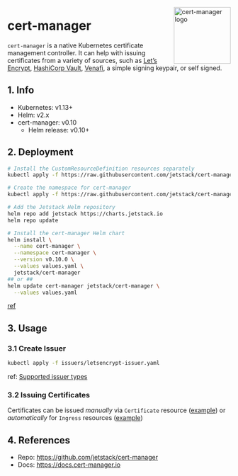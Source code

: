 <img src="https://github.com/jetstack/cert-manager/raw/master/logo/logo.svg?sanitize=true"
    alt="cert-manager logo"
    align="right" height="128"/>

cert-manager
============
`cert-manager` is a native Kubernetes certificate management controller. It can help with issuing certificates from a variety of sources, such as [Let’s Encrypt](https://letsencrypt.org/), [HashiCorp Vault](https://vaultproject.io/), [Venafi](https://venafi.com/), a simple signing keypair, or self signed.

## 1. Info
* Kubernetes: v1.13+
* Helm: v2.x
* cert-manager: v0.10
  + Helm release: v0.10+

## 2. Deployment
```bash
# Install the CustomResourceDefinition resources separately
kubectl apply -f https://raw.githubusercontent.com/jetstack/cert-manager/release-0.10/deploy/manifests/00-crds.yaml

# Create the namespace for cert-manager
kubectl apply -f https://raw.githubusercontent.com/jetstack/cert-manager/release-0.10/deploy/manifests/01-namespace.yaml

# Add the Jetstack Helm repository
helm repo add jetstack https://charts.jetstack.io
helm repo update

# Install the cert-manager Helm chart
helm install \
  --name cert-manager \
  --namespace cert-manager \
  --version v0.10.0 \
  --values values.yaml \
  jetstack/cert-manager
## or ##
helm update cert-manager jetstack/cert-manager \
  --values values.yaml
```

[ref](https://docs.cert-manager.io/en/latest/getting-started/install/kubernetes.html#steps)

## 3. Usage
### 3.1 Create Issuer
```bash
kubectl apply -f issuers/letsencrypt-issuer.yaml
```

ref: [Supported issuer types](https://docs.cert-manager.io/en/latest/tasks/issuers/index.html#supported-issuer-types)

### 3.2 Issuing Certificates
Certificates can be issued *manually* via `Certificate` resource ([example](examples/certificate.yaml)) or *automatically* for `Ingress` resources ([example](examples/ingress.yaml))

## 4. References
* Repo: https://github.com/jetstack/cert-manager
* Docs: https://docs.cert-manager.io

